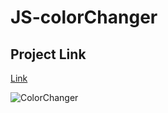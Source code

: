 # JS-colorChanger

## Project Link
[Link](https://js-color-changer.vercel.app/)

![ColorChanger](https://user-images.githubusercontent.com/109015467/195062807-e166cea7-32bb-4d91-8255-daa5e1828e85.png)

